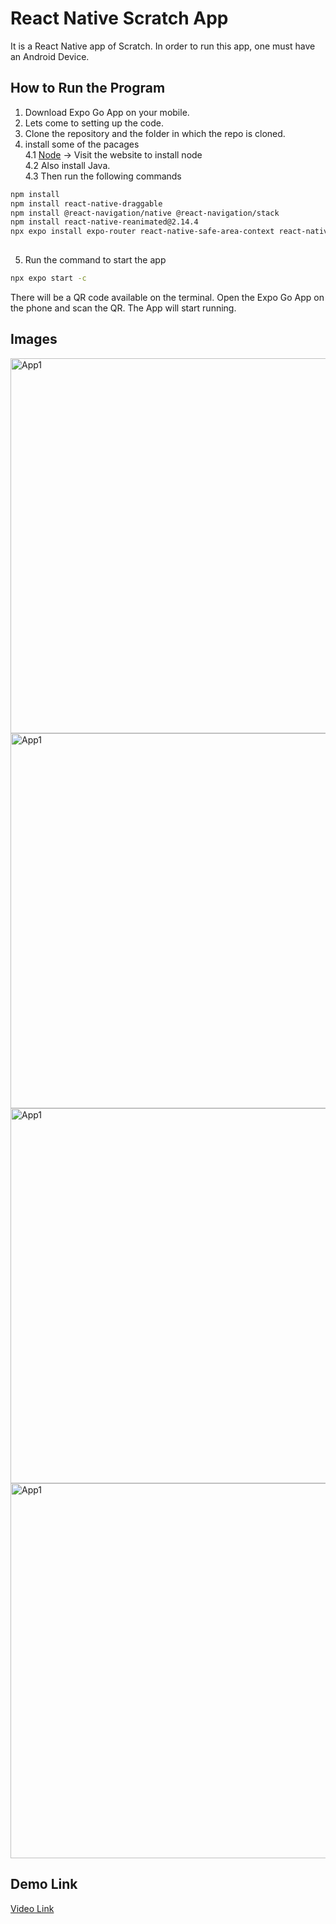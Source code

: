 # React Native Scratch App

It is a React Native app of Scratch. In order to run this app, one must have an Android Device. 

## How to Run the Program
1. Download Expo Go App on your mobile. 
2. Lets come to setting up the code. 
3. Clone the repository and the folder in which the repo is cloned. 
4. install some of the pacages<br>
   4.1 [Node](https://nodejs.org/en/download/prebuilt-binaries) -> Visit the website to install node<br>
   4.2 Also install Java.<br>
   4.3 Then run the following commands<br>
```bash
npm install
npm install react-native-draggable
npm install @react-navigation/native @react-navigation/stack
npm install react-native-reanimated@2.14.4
npx expo install expo-router react-native-safe-area-context react-native-screens expo-linking expo-constants expo-status-bar
  
```
5. Run the command to start the app
```bash
npx expo start -c
```
There will be a QR code available on the terminal. Open the Expo Go App on the phone and scan the QR.
The App will start running. 

## Images
<img src="https://github.com/user-attachments/assets/2ed120d6-2c85-4641-a68c-83f1898daaae" alt="App1" height="600"/>
<img src="https://github.com/user-attachments/assets/3650e1a1-c487-4615-87eb-2fdc1be958eb" alt="App1" height="600"/>
<img src="https://github.com/user-attachments/assets/0e6e55e6-2ae9-46d3-a0b9-9ea510990416" alt="App1" height="600"/>
<img src="https://github.com/user-attachments/assets/5a091110-93c7-477f-8fac-4ac00b7461a9" alt="App1" height="600"/>

## Demo Link
[Video Link](https://youtu.be/dPX9prKt0X4?si=hbFDW4u9DIs9EPRY)
